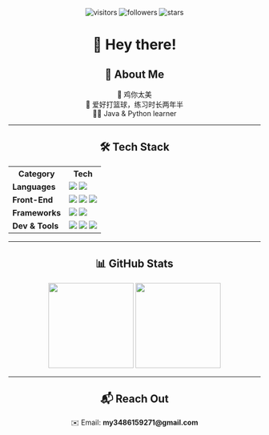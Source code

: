 <p align="center">
  <img src="https://komarev.com/ghpvc/?username=MY-Final&label=Visitors&color=brightgreen&style=flat-square" alt="visitors"/>
  <img src="https://img.shields.io/github/followers/MY-Final?label=Followers&style=flat-square" alt="followers"/>
  <img src="https://img.shields.io/github/stars/MY-Final?label=Stars&style=flat-square" alt="stars"/>
</p>

<h1 align="center">👋 Hey there!</h1>

<h2 align="center">🚀 About Me</h2>

<p align="center">
  🐔 鸡你太美<br>
  🏀 爱好打篮球，练习时长两年半<br>
  🧑‍💻 Java & Python learner
</p>

---

<h2 align="center">🛠️ Tech Stack</h2>

<p align="center">

<table align="center">
  <tr>
    <th>Category</th>
    <th>Tech</th>
  </tr>
  <tr>
    <td><strong>Languages</strong></td>
    <td>
      <img src="https://img.shields.io/badge/Java-007396?logo=java&logoColor=white&style=flat-square"/>
      <img src="https://img.shields.io/badge/Python-3776AB?logo=python&logoColor=white&style=flat-square"/>
    </td>
  </tr>
  <tr>
    <td><strong>Front-End</strong></td>
    <td>
      <img src="https://img.shields.io/badge/HTML5-E34F26?logo=html5&logoColor=white&style=flat-square"/>
      <img src="https://img.shields.io/badge/CSS3-1572B6?logo=css3&logoColor=white&style=flat-square"/>
      <img src="https://img.shields.io/badge/JavaScript-F7DF1E?logo=javascript&logoColor=black&style=flat-square"/>
    </td>
  </tr>
  <tr>
    <td><strong>Frameworks</strong></td>
    <td>
      <img src="https://img.shields.io/badge/Vue.js-4FC08D?logo=vue.js&logoColor=white&style=flat-square"/>
      <img src="https://img.shields.io/badge/Bootstrap-7952B3?logo=bootstrap&logoColor=white&style=flat-square"/>
    </td>
  </tr>
  <tr>
    <td><strong>Dev & Tools</strong></td>
    <td>
      <img src="https://img.shields.io/badge/Docker-2496ED?logo=docker&logoColor=white&style=flat-square"/>
      <img src="https://img.shields.io/badge/Git-F05032?logo=git&logoColor=white&style=flat-square"/>
      <img src="https://img.shields.io/badge/IntelliJ-000000?logo=intellij-idea&logoColor=white&style=flat-square"/>
    </td>
  </tr>
</table>

</p>

---

<h2 align="center">📊 GitHub Stats</h2>

<p align="center">
  <img src="https://github-readme-stats.vercel.app/api?username=MY-Final&show_icons=true&theme=radical" height="170" />
  <img src="https://github-readme-stats.vercel.app/api/top-langs/?username=MY-Final&layout=compact&theme=radical" height="170" />
</p>

---

<h2 align="center">📬 Reach Out</h2>

<p align="center">
  ✉️ Email: <strong>my3486159271@gmail.com</strong>
</p>
